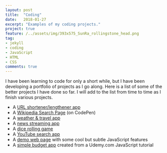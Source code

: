 ```yaml
---
layout: post
title:  "Coding"
date:   2018-01-27
excerpt: "Examples of my coding projects."
project: true
feature: /../assets/img/393x575_SunRa_rollingstone_head.png
tag:
- jekyll
- coding
- JavaScript
- HTML
- CSS
comments: true
---
```

I have been learning to code for only a short while, but I have been developing a portfolio of projects as I go along. Here is a list of some of the better projects I have done so far. I will add to the list from time to time as I finish various projects.

* A [URL shortener/lengthener app](https://pulamusic.github.io/AJAXRequestPractice/index.html)
* A [Wikipedia Search Page](https://codepen.io/pulamusic/full/gmevav/) (on CodePen)
* A [weather &amp; travel app](https://pulamusic.github.io/weatherApp/)
* A [news streaming app](https://pulamusic.github.io/newsworthy/)
* A [dice rolling game](https://pulamusic.github.io/diceGame/)
* A [YouTube search app](https://pulamusic.github.io/youTubeSearch/)
* A [demo web page](https://pulamusic.github.io/travel-site/) with some cool but subtle JavaScript features
* A [simple budget app](https://pulamusic.github.io/budgety/) created from a Udemy.com JavaScript tutorial
